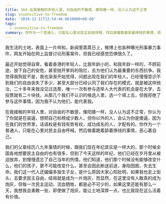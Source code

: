 ```yaml
---
title: 164.在我接触的年轻人里，对自由的不敏感，像阳痿一样，没人认为这不正常
slug: insensitive-to-freedom
date: '2019-12-11T12:54:46.0610000+08:00'
tags:
  - insensitive-to-freedom
summary: 你作为一个普通人，只能在心里对民主自由呼喊，然后做着跪着舔着挣钱的事情，恶心着自己。
---
```

我生活的土地，表面上一片祥和，新闻里蒸蒸日上，微博上也各种曝光刑事暴力事件，网友开始在网上监督讨论刑事案件，但我已经感觉恐惧很久了。



最近开始觉得自卑，看着香港的年轻人，比我年龄小的，和我年龄一样的，不顾前途，放下自己的安危，甚至抛开爹妈的阻拦，去为他们认为最重要的东西抗争。我觉得我狗屁不是，我也渐渐开始觉得，问题出现在我们的年轻人，已经慢慢意识不到我们的自由丧失了多少，甚至大部分已经认同了我们存在的模式，就是被这样统治，二十多年来我没见过选票，唯一一次有参与选举人大代表的机会是在大学，去投票就有二十块钱，从那几个我们不认识的候选人里，选一个填上去，但我拒绝了参与这件事情，因为我不认为他们，能代表我。



在我接触的年轻人里，对自由的不敏感，像阳痿一样，没人认为这不正常，你认为了你就是在装逼，想把自己标榜成少数人，但你以外的人，会认为你是傻逼，因为在我们的世界里，话语权是有钱有势有权，成功成名的人，才配有的。你作为一个普通人，只能在心里对民主自由呼喊，然后做着跪着舔着挣钱的事情，恶心着自己。



我们的父辈经历八九年事情的时候，跟我们现在年纪其实是一样大的，那个时候全国各地想要民主自由的也有很多，但到了今天这样的年纪，他们已经在岁月里从被迫放弃，到慢慢遗忘了自己当年的热情，他们知道，他们那个时候没有能够改变什么，他们的孩子，更不可能改变什么，甚至会因此断送前途，身陷囹圄，失去生命。我们这一代人还偏偏多独生子女，是什么原因大家心知肚明，如果我也走上街头，去要求民主自由，结局就是成为一片炮灰，而显然，在这里没有人敢真的成为炮灰，但每一次民主运动，流血牺牲，都是必不可少的，如果这里还能有那么一天，我想我会勇敢一些，即使做了炮灰，能让土地深厚一点，也比我现在这么活着有价值。
